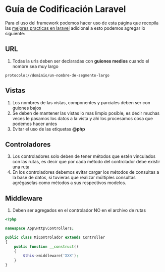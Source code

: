 # Guía de Codificación Laravel

Para el uso del framework podemos hacer uso de esta página que recopila las
[mejores practicas en laravel](https://www.laravelbestpractices.com) adicional a esto podemos agregar lo siguiente:

## URL

1. Todas la urls deben ser declaradas con **guiones medios** cuando el nombre sea muy largo

```
protocolo://dominio/un-nombre-de-segmento-largo
```

## Vistas

1. Los nombres de las vistas, componentes y parciales deben ser con guiones bajos
2. Se deben de mantener las vistas lo mas limpio posible, es decir muchas veces le pasamos los datos a la vista y ahí los procesamos cosa que podemos hacer antes
3. Evitar el uso de las etiquetas **@php**

## Controladores

3. Los controladores solo deben de tener métodos que estén vinculados con las rutas, es decir que por cada método del controlador
debe existir una ruta
4. En los controladores debemos evitar cargar los métodos de consultas a la base de datos, si tuvieras que realizar múltiples consultas
agrégaselas como métodos a sus respectivos modelos.

## Middleware

1. Deben ser agregados en el controlador NO en el archivo de rutas

```php
<?php

namespace App\Http\Controllers;

public class MiControlador extends Controller
{
    public function __construct()
    {
        $this->middleware('XXX');
    }
}
```
